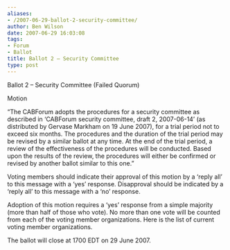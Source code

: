 ```yaml
---
aliases:
- /2007-06-29-ballot-2-security-committee/
author: Ben Wilson
date: 2007-06-29 16:03:08
tags:
- Forum
- Ballot
title: Ballot 2 – Security Committee
type: post
---
```


Ballot 2 – Security Committee (Failed Quorum)

Motion

“The CABForum adopts the procedures for a security committee as described in ‘CABForum security committee, draft 2, 2007-06-14’ (as distributed by Gervase Markham on 19 June 2007), for a trial period not to exceed six months. The procedures and the duration of the trial period may be revised by a similar ballot at any time. At the end of the trial period, a review of the effectiveness of the procedures will be conducted. Based upon the results of the review, the procedures will either be confirmed or revised by another ballot similar to this one.”

Voting members should indicate their approval of this motion by a ‘reply all’ to this message with a ‘yes’ response. Disapproval should be indicated by a ‘reply all’ to this message with a ‘no’ response.

Adoption of this motion requires a ‘yes’ response from a simple majority (more than half of those who vote). No more than one vote will be counted from each of the voting member organizations. Here is the list of current voting member organizations.

The ballot will close at 1700 EDT on 29 June 2007.